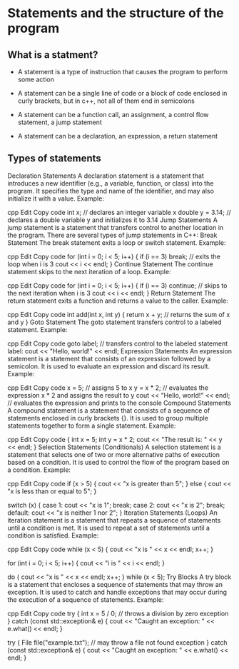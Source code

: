 # Statements and the structure of the program

## What is a statment?

- A statement is a type of instruction that causes the program to perform some action 

- A statement can be a single line of code or a block of code enclosed in curly brackets, but in c++, not all of them end in semicolons

- A statement can be a function call, an assignment, a control flow statement, a jump statement
  
- A statement can be a declaration, an expression, a return statement


## Types of statements
Declaration Statements
A declaration statement is a statement that introduces a new identifier (e.g., a variable, function, or class) into the program.
It specifies the type and name of the identifier, and may also initialize it with a value.
Example:

cpp
Edit
Copy code
int x;  // declares an integer variable x
double y = 3.14;  // declares a double variable y and initializes it to 3.14
Jump Statements
A jump statement is a statement that transfers control to another location in the program.
There are several types of jump statements in C++:
Break Statement
The break statement exits a loop or switch statement.
Example:

cpp
Edit
Copy code
for (int i = 0; i < 5; i++) {
    if (i == 3) break;  // exits the loop when i is 3
    cout << i << endl;
}
Continue Statement
The continue statement skips to the next iteration of a loop.
Example:

cpp
Edit
Copy code
for (int i = 0; i < 5; i++) {
    if (i == 3) continue;  // skips to the next iteration when i is 3
    cout << i << endl;
}
Return Statement
The return statement exits a function and returns a value to the caller.
Example:

cpp
Edit
Copy code
int add(int x, int y) {
    return x + y;  // returns the sum of x and y
}
Goto Statement
The goto statement transfers control to a labeled statement.
Example:

cpp
Edit
Copy code
goto label;  // transfers control to the labeled statement
label: cout << "Hello, world!" << endl;
Expression Statements
An expression statement is a statement that consists of an expression followed by a semicolon.
It is used to evaluate an expression and discard its result.
Example:

cpp
Edit
Copy code
x = 5;  // assigns 5 to x
y = x * 2;  // evaluates the expression x * 2 and assigns the result to y
cout << "Hello, world!" << endl;  // evaluates the expression and prints to the console
Compound Statements
A compound statement is a statement that consists of a sequence of statements enclosed in curly brackets {}.
It is used to group multiple statements together to form a single statement.
Example:

cpp
Edit
Copy code
{
    int x = 5;
    int y = x * 2;
    cout << "The result is: " << y << endl;
}
Selection Statements (Conditionals)
A selection statement is a statement that selects one of two or more alternative paths of execution based on a condition.
It is used to control the flow of the program based on a condition.
Example:

cpp
Edit
Copy code
if (x > 5) {
    cout << "x is greater than 5";
} else {
    cout << "x is less than or equal to 5";
}

switch (x) {
    case 1:
        cout << "x is 1";
        break;
    case 2:
        cout << "x is 2";
        break;
    default:
        cout << "x is neither 1 nor 2";
}
Iteration Statements (Loops)
An iteration statement is a statement that repeats a sequence of statements until a condition is met.
It is used to repeat a set of statements until a condition is satisfied.
Example:

cpp
Edit
Copy code
while (x < 5) {
    cout << "x is " << x << endl;
    x++;
}

for (int i = 0; i < 5; i++) {
    cout << "i is " << i << endl;
}

do {
    cout << "x is " << x << endl;
    x++;
} while (x < 5);
Try Blocks
A try block is a statement that encloses a sequence of statements that may throw an exception.
It is used to catch and handle exceptions that may occur during the execution of a sequence of statements.
Example:

cpp
Edit
Copy code
try {
    int x = 5 / 0;  // throws a division by zero exception
} catch (const std::exception& e) {
    cout << "Caught an exception: " << e.what() << endl;
}

try {
    File file("example.txt");  // may throw a file not found exception
} catch (const std::exception& e) {
    cout << "Caught an exception: " << e.what() << endl;
}